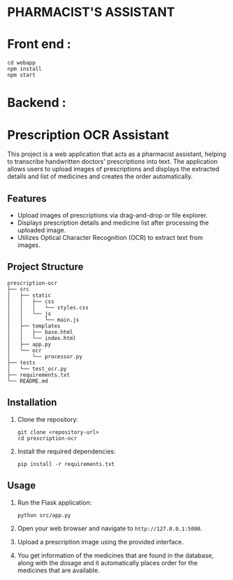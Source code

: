 # PHARMACIST'S ASSISTANT
# Front end :
```
cd webapp
npm install
npm start
```
# Backend :
# Prescription OCR Assistant

This project is a web application that acts as a pharmacist assistant, helping to transcribe handwritten doctors' prescriptions into text. The application allows users to upload images of prescriptions and displays the extracted details and list of medicines and creates the order automatically.

## Features

- Upload images of prescriptions via drag-and-drop or file explorer.
- Displays prescription details and medicine list after processing the uploaded image.
- Utilizes Optical Character Recognition (OCR) to extract text from images.

## Project Structure

```
prescription-ocr
├── src
│   ├── static
│   │   ├── css
│   │   │   └── styles.css
│   │   └── js
│   │       └── main.js
│   ├── templates
│   │   ├── base.html
│   │   └── index.html
│   ├── app.py
│   └── ocr
│       └── processor.py
├── tests
│   └── test_ocr.py
├── requirements.txt
└── README.md
```

## Installation

1. Clone the repository:
   ```
   git clone <repository-url>
   cd prescription-ocr
   ```

2. Install the required dependencies:
   ```
   pip install -r requirements.txt
   ```

## Usage

1. Run the Flask application:
   ```
   python src/app.py
   ```

2. Open your web browser and navigate to `http://127.0.0.1:5000`.

3. Upload a prescription image using the provided interface.

4. You get information of the medicines that are found in the database, along with the dosage and it automatically places order for the medicines that are available.
